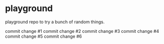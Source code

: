# playground
playground repo to try a bunch of random things.

commit change #1
commit change #2
commit change #3
commit change #4
commit change #5
commit change #6